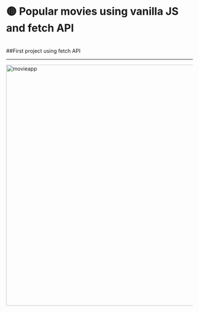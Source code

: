 # 🟡 Popular movies using vanilla JS and fetch API
<br>
##First project using fetch API
<hr>
<img width="650" alt="movieapp" src="https://user-images.githubusercontent.com/52817694/178116566-644ab668-f45a-459e-824c-b7307bc9f2bd.png](https://user-images.githubusercontent.com/52817694/188956240-ec992722-155c-46a2-aad7-bacdb88bfdc9.png">
